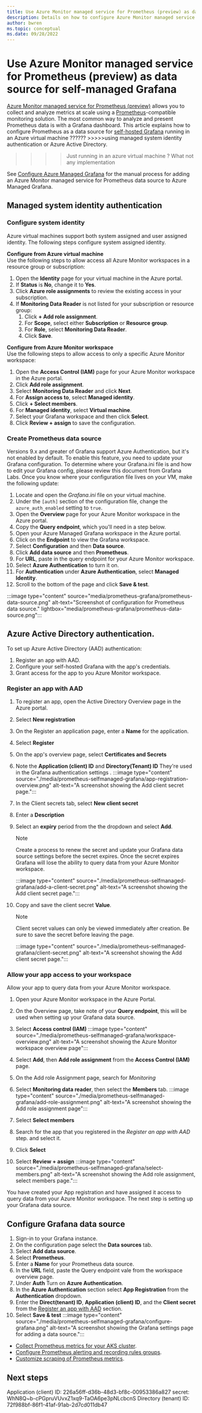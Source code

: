 ```yaml
---
title: Use Azure Monitor managed service for Prometheus (preview) as data source for Grafana
description: Details on how to configure Azure Monitor managed service for Prometheus (preview) as data source for both Azure Managed Grafana and self-hosted Grafana in an Azure virtual machine.
author: bwren 
ms.topic: conceptual
ms.date: 09/28/2022
---
```


# Use Azure Monitor managed service for Prometheus (preview) as data source for self-managed Grafana 

[Azure Monitor managed service for Prometheus (preview)](prometheus-metrics-overview.md) allows you to collect and analyze metrics at scale using a [Prometheus](https://aka.ms/azureprometheus-promio)-compatible monitoring solution. The most common way to analyze and present Prometheus data is with a Grafana dashboard. This article explains how to configure Prometheus as a data source for [self-hosted Grafana](https://grafana.com/) running in an Azure virtual machine ?????? >>>>>using managed system identity authentication 
or Azure Active Directory.  

>>>>Just running in an azure virtual machine ? What not any implementation


See [Configure Azure Managed Grafana](./prometheus-grafana.md) for the manual process for adding an Azure Monitor managed service for Prometheus data source to Azure Managed Grafana.

## Managed system identity authentication 

### Configure system identity
Azure virtual machines support both system assigned and user assigned identity. The following steps configure system assigned identity.

**Configure from Azure virtual machine**<br>
Use the following steps to allow access all Azure Monitor workspaces in a resource group or subscription:

1. Open the **Identity** page for your virtual machine in the Azure portal.
2. If **Status** is **No**, change it to **Yes**.
3. Click **Azure role assignments** to review the existing access in your subscription.
4. If **Monitoring Data Reader** is not listed for your subscription or resource group:
   1. Click **+ Add role assignment**. 
   2. For **Scope**, select either **Subscription** or **Resource group**.
   3. For **Role**, select **Monitoring Data Reader**.
   4. Click **Save**.

**Configure from Azure Monitor workspace**<br>
Use the following steps to allow access to only a specific Azure Monitor workspace:

1. Open the **Access Control (IAM)** page for your Azure Monitor workspace in the Azure portal.
2. Click **Add role assignment**.
3. Select **Monitoring Data Reader** and click **Next**.
4. For **Assign access to**, select **Managed identity**.
5. Click **+ Select members**.
6. For **Managed identity**, select **Virtual machine**.
7. Select your Grafana workspace and then click **Select**.
8. Click **Review + assign** to save the configuration.




### Create Prometheus data source

Versions 9.x and greater of Grafana support Azure Authentication, but it's not enabled by default. To enable this feature, you need to update your Grafana configuration. To determine where your Grafana.ini file is and how to edit your Grafana config, please review this document from Grafana Labs. Once you know where your configuration file lives on your VM, make the following update:


1. Locate and open the *Grafana.ini* file on your virtual machine.
2. Under the `[auth]` section of the configuration file, change the `azure_auth_enabled` setting to `true`.
3. Open the **Overview** page for your Azure Monitor workspace in the Azure portal.
4. Copy the **Query endpoint**, which you'll need in a step below.
5. Open your Azure Managed Grafana workspace in the Azure portal.
6. Click on the **Endpoint** to view the Grafana workspace.
7. Select **Configuration** and then **Data source**.
8. Click **Add data source** and then **Prometheus**.
9. For **URL**,  paste in the query endpoint for your Azure Monitor workspace.
10. Select **Azure Authentication** to turn it on.
11. For **Authentication** under **Azure Authentication**, select **Managed Identity**.
12. Scroll to the bottom of the page and click **Save & test**.

:::image type="content" source="media/prometheus-grafana/prometheus-data-source.png" alt-text="Screenshot of configuration for Prometheus data source." lightbox="media/prometheus-grafana/prometheus-data-source.png":::

## Azure Active Directory authentication.

To set up Azure Active Directory (AAD) authentication:
1. Register an app with AAD.
1. Configure your self-hosted Grafana with the app's credentials.
1. Grant access for the app to you Azure Monitor workspace.

### Register an app with AAD

1. To register an app, open the Active Directory Overview page in the Azure portal.
1. Select **New registration**
1. On the Register an application page, enter a **Name** for the application.
1. Select **Register**
1. On the app's overview page, select **Certificates and Secrets**
1. Note the **Application (client) ID** and **Directory(Tenant) ID** They're used in the Grafana authentication settings .
 :::image type="content" source="./media/prometheus-selfmanaged-grafana/app-registration-overview.png" alt-text="A screenshot showing the Add client secret page.":::
1. In the Client secrets tab, select **New client secret**
1. Enter a **Description** 
1. Select an **expiry** period from the the dropdown and select **Add**.
    > [!NOTE]
    > Create a process to renew the secret and update your Grafana data source settings before the secret expires. 
    > Once the secret expires Grafana will lose the ability to query data from your Azure Monitor workspace.

    :::image type="content" source="./media/prometheus-selfmanaged-grafana/add-a-client-secret.png" alt-text="A screenshot showing the Add client secret page.":::
     
1. Copy and save the client secret **Value**.
    > [!NOTE]
    > Client secret values can only be viewed immediately after creation. Be sure to save the secret before leaving the page.

    :::image type="content" source="./media/prometheus-selfmanaged-grafana/client-secret.png" alt-text="A screenshot showing the Add client secret page.":::

### Allow your app access to your workspace

Allow your app to query data from your Azure Monitor workspace.  

1. Open your Azure Monitor workspace in the Azure Portal. 
1. On the Overview page, take note of your **Query endpoint**, this will be used when setting up your Grafana data source. 
1. Select **Access control (IAM)**
:::image type="content" source="./media/prometheus-selfmanaged-grafana/workspace-overview.png" alt-text="A screenshot showing the Azure Monitor workspace overview page":::

1. Select **Add**, then **Add role assignment** from the **Access Control (IAM)** page.
1. On the Add role Assignment page, search for *Monitoring*
1. Select **Monitoring data reader**, then select the **Members** tab.
    :::image type="content" source="./media/prometheus-selfmanaged-grafana/add-role-assignment.png" alt-text="A screenshot showing the Add role assignment page":::

1. Select **Select members**
1. Search for the app that you registered in the *Register an app with AAD* step. and select it.
1. Click **Select**
1. Select **Review + assign**
   :::image type="content" source="./media/prometheus-selfmanaged-grafana/select-members.png" alt-text="A screenshot showing the Add role assignment, select members page.":::

You have created your App registration and have assigned it access to query data from your Azure Monitor workspace. The next step is setting up your Grafana data source. 

## Configure Grafana data source

1. Sign-in to your Grafana instance.
1. On the configuration page select the **Data sources** tab.
1. Select **Add data source**.
1. Select **Prometheus**.
1. Enter a **Name** for your Prometheus data source.
1. In the **URL** field, paste the Query endpoint vale from the workspace overview page.
1. Under **Auth** Turn on  **Azure Authentication**.
1. In the **Azure Authentication** section select **App Registration** from the **Authentication** dropdown.
1. Enter the **Direct(tenant) ID**, **Application (client) ID**, and the **Client secret** from the [Register an app with AAD](#register-an-app-with-add) section.
1. Select **Save & test**
    :::image type="content" source="./media/prometheus-selfmanaged-grafana/configure-grafana.png" alt-text="A screenshot showing the  Grafana settings page for adding a data source.":::

- [Collect Prometheus metrics for your AKS cluster](../essentials/prometheus-metrics-enable.md).
- [Configure Prometheus alerting and recording rules groups](prometheus-rule-groups.md).
- [Customize scraping of Prometheus metrics](prometheus-metrics-scrape-configuration.md).  
   
## Next steps
   

Application (client) ID: 226a56ff-d36b-48d3-bf8c-00953386a827 
secret: WhN8Q~b-cPGpruVUvxZ1xq9-TaOA6pe3pNLcbcnS
Directory (tenant) ID: 72f988bf-86f1-41af-91ab-2d7cd011db47